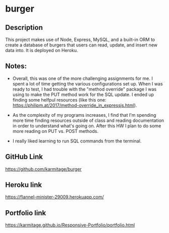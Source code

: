 # burger

## Description

This project makes use of Node, Express, MySQL, and a built-in ORM to create a database of burgers that users
can read, update, and insert new data into. It is deployed on Heroku.

## Notes:

* Overall, this was one of the more challenging assignments for me. I spent a lot of time getting the various 
configurations set up. When I was ready to test, I had trouble with the "method override" package I was using 
to make the PUT method work for the SQL update. I ended up finding some helfpul resources (like this one: https://philipm.at/2017/method-override_in_expressjs.html). 

* As the complexity of my programs increases, I find that I'm spending more time finding resources outside of class and reading documentation in order to understand what's going on. After this HW I plan to do some more reading on PUT vs. POST methods. 

* I really liked learning to run SQL commands from the terminal. 

## GitHub Link

https://github.com/karmitage/burger

## Heroku link

https://flannel-minister-29009.herokuapp.com/

## Portfolio link

https://karmitage.github.io/Responsive-Portfolio/portfolio.html



